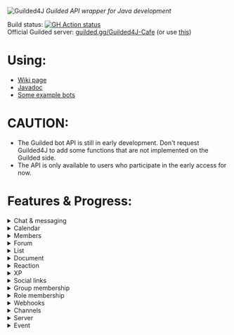 ![Guilded4J](https://user-images.githubusercontent.com/40854260/163506743-1fdac3d2-f585-46d4-b365-c60ca5208eae.png)
_Guilded API wrapper for Java development_

Build status: [![GH Action status](https://github.com/MCUmbrella/Guilded4J/actions/workflows/maven.yml/badge.svg?branch=master)](https://github.com/MCUmbrella/Guilded4J/actions/workflows/maven.yml)<br>
Official Guilded server: [guilded.gg/Guilded4J-Cafe](https://www.guilded.gg/Guilded4J-Cafe) (or use [this](https://www.guilded.gg/r/zzzE8VxJNR?i=8412wg5d))<br>
# Using:
- [Wiki page](https://github.com/MCUmbrella/Guilded4J/wiki)
- [Javadoc](http://docs.floatationdevice.vip/guilded4j/)
- [Some example bots](https://github.com/MCUmbrella/Guilded4J-Examples)
# CAUTION:
- The Guilded bot API is still in early development. Don't request Guilded4J to add some functions that are not implemented on the Guilded side.
- The API is only available to users who participate in the early access for now.<br>
# Features & Progress:
<details><summary>Chat & messaging</summary><p>

- [x] Create message - createChannelMessage()
- [x] Delete message - deleteChannelMessage()
- [x] Update message - updateChannelMessage()
- [x] Get message info - getChannelMessage()
- [x] Get messages - getChannelMessages()

</p></details>

<details><summary>Calendar</summary><p>

- [x] Create event - createCalendarEvent()
- [x] Delete event - deleteCalendarEvent()
- [x] Update event - updateCalendarEvent()
- [x] Get event info - getCalendarEvent()
- [x] Get events - getCalendarEvents()
- [x] Create or update RSVP - updateCalendarEventRsvp()
- [x] Get RSVPs - getCalendarEventRsvps()
- [x] Delete RSVP - deleteCalendarEventRsvp()
- [x] Get RSVP info - getCalendarEventRsvp()

</p></details>

<details><summary>Members</summary><p>

- [x] Update/delete nickname - setMemberNickname()
- [x] Get member info - getServerMember()
- [x] Kick server member - kickServerMember()
- [x] Get member list - getServerMembers()
- [x] Get member ban info - getServerMemberBan()
- [x] Ban server member - banServerMember()
- [x] Unban server member - unbanServerMember()
- [x] Get member ban list - getServerMemberBans()

</p></details>

<details><summary>Forum</summary><p>

- [x] Create forum topic - createForumTopic()
- [x] Update forum topic - updateForumTopic()
- [x] Delete forum topic - deleteForumTopic()
- [x] Get forum topic info - getForumTopic()
- [x] Get forum topic list - getForumTopics()
- [x] Pin a forum topic - pinForumTopic()
- [x] Unpin a forum topic - unpinForumTopic()
- [x] Lock a forum topic - lockForumTopic()
- [x] Unlock a forum topic - unlockForumTopic()
- [ ] Create a forum topic comment - createForumTopicComment()
- [ ] Update a forum topic comment - updateForumTopicComment()
- [ ] Delete a forum topic comment - deleteForumTopicComment()
- [ ] Get a comment on a forum topic - getForumTopicComment()
- [ ] Get a forum topic's comments - getForumTopicComments()

</p></details>

<details><summary>List</summary><p>

- [x] Create list item - createListItem()
- [x] Get list items - getListItems()
- [x] Get a list item - getListItem()
- [x] Update list item - updateListItem()
- [x] Delete list item - deleteListItem()
- [x] Completed list item - completeListItem()
- [x] Uncomplted list item - uncompleteListItem()

</p></details>

<details><summary>Document</summary><p>

- [x] Create document - createDoc()
- [x] Update document - updateDoc()
- [x] Delete document - deleteDoc()
- [x] Get document info - getDoc()
- [x] Get last 50 updated docs - getChannelDocs()

</p></details>

<details><summary>Reaction</summary><p>

- [x] Add reaction - createContentReaction()
- [x] Remove reaction - deleteContentReaction()

</p></details>

<details><summary>XP</summary><p>

- [x] Add XP to user - awardUserXp()
- [x] Add XP to all users with specified role - awardRoleXp()
- [x] Set XP of user - setUserXp()

</p></details>

<details><summary>Social links</summary><p>

- [x] Get member's social link - getSocialLink()

</p></details>

<details><summary>Group membership</summary><p>

- [x] Add member to group - addGroupMember()
- [x] Remove member from group - removeGroupMember()

</p></details>

<details><summary>Role membership</summary><p>

- [x] Get member's role(s) - getMemberRoles()
- [x] Assign role to member - addRoleMember()
- [x] Remove role from member - removeRoleMember()

</p></details>

<details><summary>Webhooks</summary><p>

- [x] Create webhook - createWebhook()
- [x] Get webhooks - getWebhooks()
- [x] Update webhook - updateWebhook()
- [x] Delete webhook - deleteWebhook()
- [x] Get webhook info - getWebhook()

</p></details>

<details><summary>Channels</summary><p>

- [x] Create channel - createServerChannel()
- [x] Update channel - updateServerChannel()
- [x] Delete channel - deleteServerChannel()
- [x] Get channel info - getServerChannel()
- [ ] Get channel list - getServerChannels()

</p></details>

<details><summary>Server</summary><p>

- [x] Get server info - getServer()

</p></details>

<details><summary>Event</summary><p>

- [ ] BotTeamMembershipCreatedEvent
- [x] CalendarEventCreatedEvent
- [x] CalendarEventDeletedEvent
- [x] CalendarEventRsvpDeletedEvent
- [x] CalendarEventRsvpManyUpdatedEvent
- [x] CalendarEventRsvpUpdatedEvent
- [x] CalendarEventUpdatedEvent
- [x] ChannelMessageReactionCreatedEvent
- [x] ChannelMessageReactionDeletedEvent
- [x] ChatMessageCreatedEvent
- [x] ChatMessageDeletedEvent
- [x] ChatMessageUpdatedEvent
- [x] DocCreatedEvent
- [x] DocDeletedEvent
- [x] DocUpdatedEvent
- [x] ForumTopicCreatedEvent
- [x] ForumTopicDeletedEvent
- [x] ForumTopicUpdatedEvent
- [x] ForumTopicCommentCreatedEvent
- [x] ForumTopicCommentUpdatedEvent
- [x] ForumTopicCommentDeletedEvent
- [x] ForumTopicPinnedEvent
- [x] ForumTopicUnpinnedEvent
- [ ] ForumTopicReactionCreatedEvent
- [ ] ForumTopicReactionDeletedEvent
- [x] ForumTopicLockedEvent
- [x] ForumTopicUnlockedEvent
- [x] GuildedWebsocketClosedEvent
- [x] GuildedWebsocketWelcomeEvent
- [x] ListItemCompletedEvent
- [x] ListItemCreatedEvent
- [x] ListItemDeletedEvent
- [x] ListItemUncompletedEvent
- [x] ListItemUpdatedEvent
- [x] TeamChannelCreatedEvent
- [x] TeamChannelDeletedEvent
- [x] TeamChannelUpdatedEvent
- [x] TeamMemberBannedEvent
- [x] TeamMemberJoinedEvent
- [x] TeamMemberRemovedEvent
- [x] TeamMemberUnbannedEvent
- [x] TeamMemberUpdatedEvent
- [x] TeamRolesUpdatedEvent
- [x] TeamWebhookCreatedEvent
- [x] TeamWebhookUpdatedEvent
- [x] TeamXpAddedEvent

</p></details>
